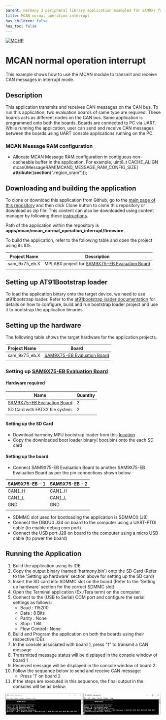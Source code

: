 ```yaml
---
parent: Harmony 3 peripheral library application examples for SAM9X7 family
title: MCAN normal operation interrupt 
has_children: false
has_toc: false
---
```


[![MCHP](https://www.microchip.com/ResourcePackages/Microchip/assets/dist/images/logo.png)](https://www.microchip.com)

# MCAN normal operation interrupt

This example shows how to use the MCAN module to transmit and receive CAN messages in interrupt mode.

## Description

This application transmits and receives CAN messages on the CAN bus. To run this application, two evaluation boards of same type are required. These boards acts as different nodes on the CAN bus. Same application is programmed onto both the boards. Boards are connected to PC via UART. While running the application, user can send and receive CAN messages between the boards using UART console applications running on the PC.

### MCAN Message RAM configuration
- Allocate MCAN Message RAM configuration in contiguous non-cacheable buffer in the application.
  For example, uint8_t CACHE_ALIGN mcan0MessageRAM[MCAN0_MESSAGE_RAM_CONFIG_SIZE] __attribute__((__section__(".region_sram"))); 

## Downloading and building the application

To clone or download this application from Github, go to the [main page of this repository](https://github.com/Microchip-MPLAB-Harmony/csp_apps_sam_9x7) and then click Clone button to clone this repository or download as zip file.
This content can also be downloaded using content manager by following these [instructions](https://github.com/Microchip-MPLAB-Harmony/contentmanager/wiki).

Path of the application within the repository is **apps/mcan/mcan_normal_operation_interrupt/firmware** .

To build the application, refer to the following table and open the project using its IDE.

| Project Name      | Description                                    |
| ----------------- | ---------------------------------------------- |
| sam_9x75_eb.X | MPLABX project for [SAM9X75-EB Evaluation Board]() |
|||

## Setting up AT91Bootstrap loader

To load the application binary onto the target device, we need to use at91bootstrap loader. Refer to the [at91bootstrap loader documentation](../../docs/readme_bootstrap.md) for details on how to configure, build and run bootstrap loader project and use it to bootstrap the application binaries.

## Setting up the hardware

The following table shows the target hardware for the application projects.

| Project Name| Board|
|:---------|:---------:|
| sam_9x75_eb.X | [SAM9X75-EB Evaluation Board]() |
|||

### Setting up [SAM9X75-EB Evaluation Board]()

#### Hardware required

| Name |Quantity |
| -------- | ------- |
| [SAM9X75-EB Evaluation Board]() | 2 |
| SD Card with FAT32 file system | 2 |
|||

#### Setting up the SD Card

- Download harmony MPU bootstrap loader from this [location](firmware/at91bootstrap_sam_9x75_eb.X/build/binaries/boot.bin)
- Copy the downloaded boot loader binary( boot.bin) onto the each SD card

#### Setting up the board

- Connect SAM9X75-EB Evaluation Board to another SAM9X75-EB Evaluation Board as per the pin connections shown below

| SAM9X75-EB - 1    | SAM9X75-EB - 2    |
| ----------------- | ------------------ |
| CAN1_H            | CAN1_H             |
| CAN1_L            | CAN1_L             |
| GND               | GND                |
|||

- SDMMC slot used for bootloading the application is SDMMC0 (J8)
- Connect the DBGU0 J34 on board to the computer using a UART-FTDI cable (to enable debug com port)
- Connect the USB port J28 on board to the computer using a micro USB cable (to power the board)

## Running the Application

1. Build the application using its IDE
2. Copy the output binary (named 'harmony.bin') onto the SD Card (Refer to the 'Setting up hardware' section above for setting up the SD card)
3. Insert the SD card into SDMMC slot on the board (Refer to the 'Setting up hardware' section for the correct SDMMC slot)
4. Open the Terminal application (Ex.:Tera term) on the computer.
5. Connect to the (USB to Serial) COM port and configure the serial settings as follows:
    - Baud : 115200
    - Data : 8 Bits
    - Parity : None
    - Stop : 1 Bit
    - Flow Control : None
6. Build and Program the application on both the boards using their respective IDEs
7. In the console associated with board 1, press "1" to transmit a CAN message
8. Transmitted message status will be displayed in the console window of board 1
9. Received message will be displayed in the console window of board 2
10. Follow the sequence below to send and receive CAN message:
    - Press '1' on board 2
11. If the steps are executed in this sequence, the final output in the consoles will be as below:

  ![output](images/mcan_normal_operation_interrupt.png)
